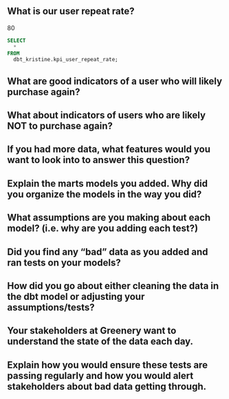 ## What is our user repeat rate?
80

```sql
SELECT 
  *
FROM 
  dbt_kristine.kpi_user_repeat_rate;
```

## What are good indicators of a user who will likely purchase again? 
## What about indicators of users who are likely NOT to purchase again? 
## If you had more data, what features would you want to look into to answer this question?




## Explain the marts models you added. Why did you organize the models in the way you did?

## What assumptions are you making about each model? (i.e. why are you adding each test?)

## Did you find any “bad” data as you added and ran tests on your models? 

## How did you go about either cleaning the data in the dbt model or adjusting your assumptions/tests?


## Your stakeholders at Greenery want to understand the state of the data each day. 
## Explain how you would ensure these tests are passing regularly and how you would alert stakeholders about bad data getting through.